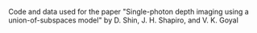 Code and data used for the paper 
"Single-photon depth imaging using a union-of-subspaces model"
by D. Shin, J. H. Shapiro, and V. K. Goyal

